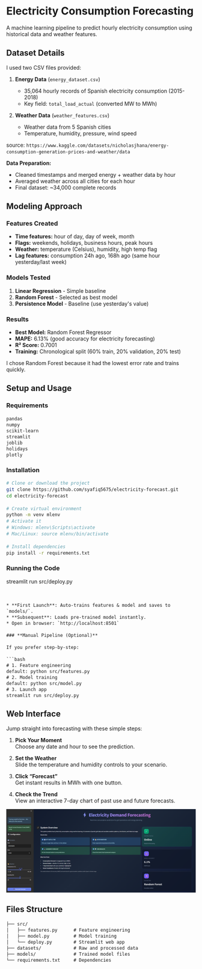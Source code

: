 # Electricity Consumption Forecasting

A machine learning pipeline to predict hourly electricity consumption using historical data and weather features.

## Dataset Details

I used two CSV files provided:

1. **Energy Data** (`energy_dataset.csv`)
   - 35,064 hourly records of Spanish electricity consumption (2015-2018)
   - Key field: `total_load_actual` (converted MW to MWh)

2. **Weather Data** (`weather_features.csv`) 
   - Weather data from 5 Spanish cities
   - Temperature, humidity, pressure, wind speed

source: `https://www.kaggle.com/datasets/nicholasjhana/energy-consumption-generation-prices-and-weather/data`

**Data Preparation:**
- Cleaned timestamps and merged energy + weather data by hour
- Averaged weather across all cities for each hour
- Final dataset: ~34,000 complete records

## Modeling Approach

### Features Created
- **Time features:** hour of day, day of week, month
- **Flags:** weekends, holidays, business hours, peak hours  
- **Weather:** temperature (Celsius), humidity, high temp flag
- **Lag features:** consumption 24h ago, 168h ago (same hour yesterday/last week)

### Models Tested
1. **Linear Regression** - Simple baseline
2. **Random Forest** - Selected as best model
3. **Persistence Model** - Baseline (use yesterday's value)

### Results
- **Best Model:** Random Forest Regressor
- **MAPE:** 6.13% (good accuracy for electricity forecasting)
- **R² Score:** 0.7001
- **Training:** Chronological split (60% train, 20% validation, 20% test)

I chose Random Forest because it had the lowest error rate and trains quickly.

## Setup and Usage

### Requirements
```
pandas
numpy  
scikit-learn
streamlit
joblib
holidays
plotly
```

### Installation
```bash
# Clone or download the project
git clone https://github.com/syafiq5675/electricity-forecast.git
cd electricity-forecast

# Create virtual environment
python -m venv mlenv
# Activate it
# Windows: mlenv\Scripts\activate
# Mac/Linux: source mlenv/bin/activate

# Install dependencies
pip install -r requirements.txt
```

### Running the Code

streamlit run src/deploy.py
```


* **First Launch**: Auto‑trains features & model and saves to `models/`.
* **Subsequent**: Loads pre‑trained model instantly.
* Open in browser: `http://localhost:8501`

### **Manual Pipeline (Optional)**

If you prefer step‑by‑step:

```bash
# 1. Feature engineering
default: python src/features.py
# 2. Model training
default: python src/model.py
# 3. Launch app
streamlit run src/deploy.py
```

## Web Interface

Jump straight into forecasting with these simple steps:

1. **Pick Your Moment**  
   Choose any date and hour to see the prediction.

2. **Set the Weather**  
   Slide the temperature and humidity controls to your scenario.

3. **Click “Forecast”**  
   Get instant results in MWh with one button.

4. **Check the Trend**  
   View an interactive 7-day chart of past use and future forecasts.

![App Interface Screenshot](image/webpage.png)


## Files Structure
```
├── src/
│   ├── features.py      # Feature engineering  
│   ├── model.py         # Model training
│   └── deploy.py        # Streamlit web app
├── datasets/            # Raw and processed data
├── models/              # Trained model files
└── requirements.txt     # Dependencies
```